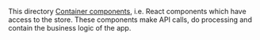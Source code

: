 This directory [Container components](https://www.reactnative.guide/9-redux/9.2-presentational-vs-containers.html), i.e. React components which have access to the store. These components make API calls, do processing and contain the business logic of the app.